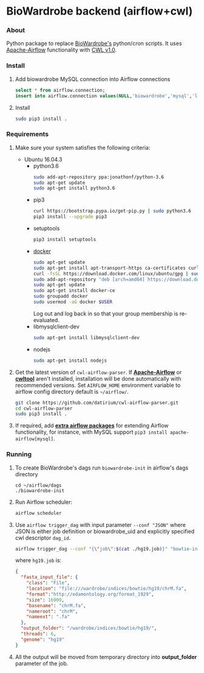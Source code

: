 # BioWardrobe backend (airflow+cwl)

### About
Python package to replace [BioWardrobe's](https://github.com/Barski-lab/biowardrobe) python/cron scripts. It uses
[Apache-Airflow](https://github.com/apache/incubator-airflow)
functionality with [CWL v1.0](http://www.commonwl.org/v1.0/).

### Install
1. Add biowardrobe MySQL connection into Airflow connections
    ```sql
    select * from airflow.connection;
    insert into airflow.connection values(NULL,'biowardrobe','mysql','localhost','ems','wardrobe','',null,'{"cursor":"dictcursor"}',0,0);
    ```
2. Install
    ```sh
    sudo pip3 install .
    ```

### Requirements
1. Make sure your system satisfies the following criteria:
      - Ubuntu 16.04.3
        - python3.6
            ```sh
            sudo add-apt-repository ppa:jonathonf/python-3.6
            sudo apt-get update
            sudo apt-get install python3.6
            ```
        - pip3
          ```sh
          curl https://bootstrap.pypa.io/get-pip.py | sudo python3.6
          pip3 install --upgrade pip3
          ```
        - setuptools
          ```sh
          pip3 install setuptools
          ```
        - [docker](https://docs.docker.com/engine/installation/linux/docker-ce/ubuntu/)
          ```sh
          sudo apt-get update
          sudo apt-get install apt-transport-https ca-certificates curl software-properties-common
          curl -fsSL https://download.docker.com/linux/ubuntu/gpg | sudo apt-key add -
          sudo add-apt-repository "deb [arch=amd64] https://download.docker.com/linux/ubuntu $(lsb_release -cs) stable"
          sudo apt-get update
          sudo apt-get install docker-ce
          sudo groupadd docker
          sudo usermod -aG docker $USER
          ```
          Log out and log back in so that your group membership is re-evaluated.
        - libmysqlclient-dev
          ```sh
          sudo apt-get install libmysqlclient-dev
          ```
        - nodejs
          ```sh
          sudo apt-get install nodejs
          ```
2. Get the latest version of `cwl-airflow-parser`.
   If **[Apache-Airflow](https://github.com/apache/incubator-airflow)**
   or **[cwltool](http://www.commonwl.org/ "cwltool main page")** aren't installed,
   installation will be done automatically with recommended versions. Set `AIRFLOW_HOME` environment 
   variable to airflow config directory default is `~/airflow/`.
      ```sh
      git clone https://github.com/datirium/cwl-airflow-parser.git
      cd cwl-airflow-parser
      sudo pip3 install .
      ```

3. If required, add **[extra airflow packages](https://airflow.incubator.apache.org/installation.html#extra-packages)**
   for extending Airflow functionality, for instance, with MySQL support `pip3 install apache-airflow[mysql]`.

### Running

1. To create BioWardrobe's dags run `biowardrobe-init` in airflow's dags directory 
    ```
    cd ~/airflow/dags
    ./biowardrobe-init 
    ```
2. Run Airflow scheduler:
   ```sh
   airflow scheduler
   ```
3. Use `airflow trigger_dag` with input parameter `--conf "JSON"` where JSON is either job definition or biowardrobe_uid 
and explicitly specified cwl descriptor `dag_id`.
    ```sh
    airflow trigger_dag --conf "{\"job\":$(cat ./hg19.job)}" "bowtie-index"
    ```
    where `hg19.job` is:
    ```json
    {
      "fasta_input_file": {
        "class": "File", 
        "location": "file:///wardrobe/indices/bowtie/hg19/chrM.fa", 
        "format":"http://edamontology.org/format_1929",
        "size": 16909,
        "basename": "chrM.fa",
        "nameroot": "chrM",
        "nameext": ".fa"
      },
      "output_folder": "/wardrobe/indices/bowtie/hg19/",
      "threads": 6,
      "genome": "hg19"
    }
    ```

4. All the output will be moved from temporary directory into **output_folder** parameter
  of the job.
  
